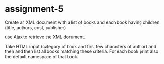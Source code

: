 # assignment-5

Create an XML document with a list of books and each book having children (title, authors, cost, publisher)

use Ajax to retrieve the XML document.

Take HTML input (category of book and first few characters of author) and then and then list all books matching these criteria. For each book print also the default namespace of that book.
